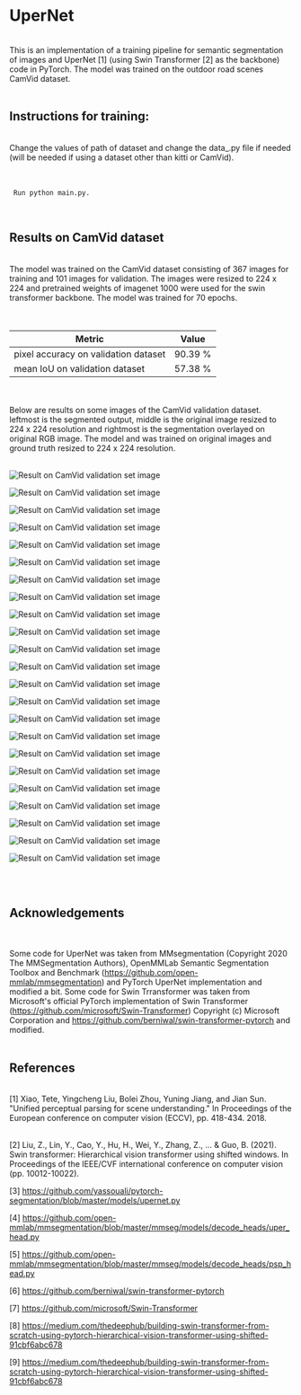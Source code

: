 # UperNet

<br/>
This is an implementation of a training pipeline for semantic segmentation of images and UperNet [1] (using Swin Transformer [2] as the backbone) code in PyTorch. The model was trained on the outdoor road scenes CamVid dataset.
<br/><br/>

## Instructions for training:

<br/>
Change the values of path of dataset and change the data_.py file if needed (will be needed if using a dataset other than kitti or CamVid).
<br/><br/><br/>


```
 Run python main.py.
```

<br/>

## Results on CamVid dataset 

<br/>
The model was trained on the CamVid dataset consisting of 367 images for training and 101 images for validation. The images were resized to 224 x 224 and pretrained weights of imagenet 1000 were used for the swin transformer backbone. The model was trained for 70 epochs.
<br/><br/></br>


| Metric  | Value |
| --- | --- |
| pixel accuracy on validation dataset| 90.39 % |
| mean IoU on validation dataset | 57.38 % |
<br/>


<br/>
Below are results on some images of the CamVid validation dataset. leftmost is the segmented output, middle is the original image resized to 224 x 224 resolution and rightmost is the segmentation overlayed on original RGB image. The model and was trained on original images and ground truth resized to 224 x 224 resolution. 
<br/><br/>

![Result on CamVid validation set image](https://github.com/prasadkush/UperNet/blob/main/CamVid%20results/10.jpg)

![Result on CamVid validation set image](https://github.com/prasadkush/UperNet/blob/main/CamVid%20results/101.jpg)

![Result on CamVid validation set image](https://github.com/prasadkush/UperNet/blob/main/CamVid%20results/108.jpg)

![Result on CamVid validation set image](https://github.com/prasadkush/UperNet/blob/main/CamVid%20results/111.jpg)

![Result on CamVid validation set image](https://github.com/prasadkush/UperNet/blob/main/CamVid%20results/124.jpg)

![Result on CamVid validation set image](https://github.com/prasadkush/UperNet/blob/main/CamVid%20results/133.jpg)

![Result on CamVid validation set image](https://github.com/prasadkush/UperNet/blob/main/CamVid%20results/136.jpg)

![Result on CamVid validation set image](https://github.com/prasadkush/UperNet/blob/main/CamVid%20results/42.jpg)

![Result on CamVid validation set image](https://github.com/prasadkush/UperNet/blob/main/CamVid%20results/46.jpg)

![Result on CamVid validation set image](https://github.com/prasadkush/UperNet/blob/main/CamVid%20results/47.jpg)

![Result on CamVid validation set image](https://github.com/prasadkush/UperNet/blob/main/CamVid%20results/49.jpg)

![Result on CamVid validation set image](https://github.com/prasadkush/UperNet/blob/main/CamVid%20results/52.jpg)

![Result on CamVid validation set image](https://github.com/prasadkush/UperNet/blob/main/CamVid%20results/55.jpg)

![Result on CamVid validation set image](https://github.com/prasadkush/UperNet/blob/main/CamVid%20results/56.jpg)

![Result on CamVid validation set image](https://github.com/prasadkush/UperNet/blob/main/CamVid%20results/58.jpg)

![Result on CamVid validation set image](https://github.com/prasadkush/UperNet/blob/main/CamVid%20results/6.jpg)

![Result on CamVid validation set image](https://github.com/prasadkush/UperNet/blob/main/CamVid%20results/65.jpg)

![Result on CamVid validation set image](https://github.com/prasadkush/UperNet/blob/main/CamVid%20results/67.jpg)

![Result on CamVid validation set image](https://github.com/prasadkush/UperNet/blob/main/CamVid%20results/68.jpg)

![Result on CamVid validation set image](https://github.com/prasadkush/UperNet/blob/main/CamVid%20results/70.jpg)

![Result on CamVid validation set image](https://github.com/prasadkush/UperNet/blob/main/CamVid%20results/78.jpg)

![Result on CamVid validation set image](https://github.com/prasadkush/UperNet/blob/main/CamVid%20results/85.jpg)

![Result on CamVid validation set image](https://github.com/prasadkush/UperNet/blob/main/CamVid%20results/96.jpg)

<br/><br/>
## Acknowledgements

<br/><br/>
Some code for UperNet was taken from MMsegmentation (Copyright 2020 The MMSegmentation Authors), OpenMMLab Semantic Segmentation Toolbox and Benchmark (https://github.com/open-mmlab/mmsegmentation) and PyTorch UperNet implementation and modified a bit. Some code for Swin Trransformer was taken from Microsoft's official PyTorch implementation of Swin Transformer (https://github.com/microsoft/Swin-Transformer) Copyright (c) Microsoft Corporation and https://github.com/berniwal/swin-transformer-pytorch and modified.
<br/><br/>

## References

<br/>
[1] Xiao, Tete, Yingcheng Liu, Bolei Zhou, Yuning Jiang, and Jian Sun. "Unified perceptual parsing for scene understanding." In Proceedings of the European conference on computer vision (ECCV), pp. 418-434. 2018.
<br/><br/>


[2] Liu, Z., Lin, Y., Cao, Y., Hu, H., Wei, Y., Zhang, Z., ... & Guo, B. (2021). Swin transformer: Hierarchical vision transformer using shifted windows. In Proceedings of the IEEE/CVF international conference on computer vision (pp. 10012-10022).

[3] https://github.com/yassouali/pytorch-segmentation/blob/master/models/upernet.py

[4] https://github.com/open-mmlab/mmsegmentation/blob/master/mmseg/models/decode_heads/uper_head.py

[5] https://github.com/open-mmlab/mmsegmentation/blob/master/mmseg/models/decode_heads/psp_head.py

[6] https://github.com/berniwal/swin-transformer-pytorch

[7] https://github.com/microsoft/Swin-Transformer

[8] https://medium.com/thedeephub/building-swin-transformer-from-scratch-using-pytorch-hierarchical-vision-transformer-using-shifted-91cbf6abc678

[9] https://medium.com/thedeephub/building-swin-transformer-from-scratch-using-pytorch-hierarchical-vision-transformer-using-shifted-91cbf6abc678





